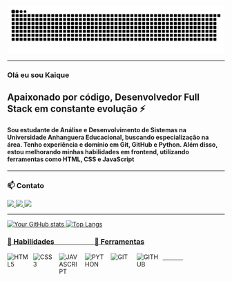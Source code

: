 <picture>
  <source media="(prefers-color-scheme: dark)" srcset="https://raw.githubusercontent.com/kaiqueSantosGit/kaiqueSantosGit/output/github-contribution-grid-snake-dark.svg">
  <source media="(prefers-color-scheme: light)" srcset="https://raw.githubusercontent.com/kaiqueSantosGit/kaiqueSantosGit/output/github-contribution-grid-snake.svg">
  <img alt="github contribution grid snake animation" src="https://raw.githubusercontent.com/kaiqueSantosGit/kaiqueSantosGit/output/github-contribution-grid-snake.svg">
</picture>

---
 ### Olá eu sou Kaique
 Apaixonado por código, Desenvolvedor Full Stack em constante evolução ⚡
---
#### Sou estudante de Análise e Desenvolvimento de Sistemas na Universidade Anhanguera Educacional, buscando especialização na área. Tenho experiência e domínio em Git, GitHub e Python. Além disso, estou melhorando minhas habilidades em frontend, utilizando ferramentas como HTML, CSS e JavaScript
---
<div>

 ### 📫 Contato
 <a href="mailto:kaiqueg.sant@gmail.com"><img src="https://img.shields.io/badge/Gmail-D14836?style=for-the-badge&logo=gmail&logoColor=white" />
 <a href="https://www.linkedin.com/in/kaiquegsantos/"><img src="https://img.shields.io/badge/LinkedIn-0077B5?style=for-the-badge&logo=linkedin&logoColor=white" />
 <a href="https://github.com/kaiqueSantosGit"><img src="https://img.shields.io/badge/GitHub-100000?style=for-the-badge&logo=github&logoColor=white" />

</div>

---

<div>
 
 ![Your GitHub stats](https://github-readme-stats.vercel.app/api?username=kaiqueSantosGit&show_icons=true&theme=midnight-purple)
<img src="https://github-readme-stats.vercel.app/api/top-langs/?username=kaiqueSantosGit&layout=compact&theme=midnight-purple" alt="Top Langs" style="width: 355px; height: auto;" />

</div>

<div>

 ### 🚀 Habilidades&nbsp;&nbsp;&nbsp;&nbsp;&nbsp;&nbsp;&nbsp;&nbsp;&nbsp;&nbsp;&nbsp;&nbsp;&nbsp;&nbsp;&nbsp;&nbsp;&nbsp;&nbsp;&nbsp;&nbsp;&nbsp;&nbsp;&nbsp;&nbsp;💾 Ferramentas 
 <img src="https://cdn.jsdelivr.net/gh/devicons/devicon@latest/icons/html5/html5-original.svg" alt="HTML5" style="width: 50px; height: auto; float: left; margin-right: 10px;" />
 <img src="https://cdn.jsdelivr.net/gh/devicons/devicon@latest/icons/css3/css3-original.svg" alt="CSS3" style="width: 50px; height: auto; float: left; margin-right: 10px;" />
 <img src="https://cdn.jsdelivr.net/gh/devicons/devicon@latest/icons/javascript/javascript-original.svg" alt="JAVASCRIPT" style="width: 50px; height: auto; float: left; margin-right: 10px;" /> 
 <img src="https://cdn.jsdelivr.net/gh/devicons/devicon@latest/icons/python/python-plain.svg" alt="PYTHON" style="width: 50px; height: auto; float: left; margin-right: 10px;" />
 &nbsp;&nbsp;&nbsp;&nbsp;&nbsp;&nbsp;&nbsp;&nbsp;&nbsp;&nbsp;&nbsp;&nbsp;
 <img src="https://cdn.jsdelivr.net/gh/devicons/devicon@latest/icons/git/git-original.svg" alt="GIT" style="width: 50px; height: auto; float: left; margin-right: 10px;" />
 <img src="https://cdn.jsdelivr.net/gh/devicons/devicon@latest/icons/github/github-original.svg"  alt="GITHUB" style="width: 50px; height: auto; float: left; margin-right: 10px;" />
          
          

</div> 

<!--- ### 💼 Projetos
- **[Projeto 1](link do repositório):** Breve descrição do projeto, tecnologias usadas, etc. -->


<!--### 🌟 Contribuições Open Source
- **[Projeto Open Source 1](link do repositório):** Contribuições feitas, etc. -->




<!--
**kaiqueSantosGit/kaiqueSantosGit** is a ✨ _special_ ✨ repository because its `README.md` (this file) appears on your GitHub profile.

Here are some ideas to get you started:

- 🔭 I’m currently working on ...
- 🌱 I’m currently learning ...
- 👯 I’m looking to collaborate on ...
- 🤔 I’m looking for help with ...
- 💬 Ask me about ...
- 📫 How to reach me: ...
- 😄 Pronouns: ...
- ⚡ Fun fact: ...
-->
